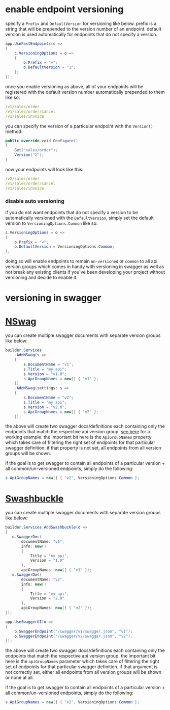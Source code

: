 # enable endpoint versioning
specify a `Prefix` and `DefaultVersion` for versioning like below. prefix is a string that will be prepended to the version number of an endpoint. default version is used automatically for endpoints that do not specify a version.
```csharp
app.UseFastEndpoints(c =>
{
    c.VersioningOptions = o =>
    {
        o.Prefix = "v";
        o.DefaultVersion = "1";
    };
});
```
once you enable versioning as above, all of your endpoints will be registered with the default version number automatically prepended to them like so:
```yaml
/v1/sales/order
/v1/sales/order/cancel
/v1/sales/invoice
```

you can specify the version of a particular endpoint with the `Version()` method:
```csharp
public override void Configure()
{
    Get("sales/order");
    Version("2");
}
```
now your endpoints will look like this:
```yaml
/v2/sales/order
/v1/sales/order/cancel
/v1/sales/invoice
```
### disable auto versioning
if you do not want endpoints that do not specify a version to be automatically versioned with the `DefaultVersion`, simply set the default version to `VersioningOptions.Common` like so:
```csharp
c.VersioningOptions = o =>
{
    o.Prefix = "v";
    o.DefaultVersion = VersioningOptions.Common;
};
```
doing so will enable endpoints to remain `un-versioned` or `common` to all api version groups which comes in handy with versioning in swagger as well as not break any existing clients if you've been developing your project without versioning and decide to enable it.

# versioning in swagger

# [NSwag](#tab/nswag)

you can create multiple swagger documents with separate version groups like below:
```csharp
builder.Services
    .AddNSwag(s =>
    {
        s.DocumentName = "v1";
        s.Title = "my api";
        s.Version = "v1.0";
        s.ApiGroupNames = new[] { "v1" };
    })
    .AddNSwag(settings: s =>
    {
        s.DocumentName = "v2";
        s.Title = "my api";
        s.Version = "v2.0";
        s.ApiGroupNames = new[] { "v2" };
    });
```
the above will create two swagger docs/definitions each containing only the endpoints that match the respective api version group. [see here](https://github.com/dj-nitehawk/FastEndpoints/blob/747b35325510bf6059a73c6825a4d5f9ef97540b/Web/Program.cs#L37-L49) for a working example. the important bit here is the `ApiGroupNames` property which takes care of filtering the right set of endpoints for that particular swagger definition. if that property is not set, all endpoints from all version groups will be shown.

if the goal is to get swagger to contain all endpoints of a particular version + all common/un-versioned endpoints, simply do the following:
```csharp
s.ApiGroupNames = new[] { "v2", VersioningOptions.Common };
```

# [Swashbuckle](#tab/swashbuckle)

you can create multiple swagger documents with separate version groups like below:
```csharp
builder.Services.AddSwashbuckle(o =>
{
   o.SwaggerDoc(
       documentName: "v1",
       info: new()
       {
           Title = "my api",
           Version = "1.0"
       },
       apiGroupNames: new[] { "v1" });
   o.SwaggerDoc(
       documentName: "v2",
       info: new()
       {
           Title = "my api",
           Version = "2.0"
       },
       apiGroupNames: new[] { "v2" });
});

app.UseSwaggerUI(o =>
{
    o.SwaggerEndpoint("/swagger/v1/swagger.json", "v1");
    o.SwaggerEndpoint("/swagger/v2/swagger.json", "v2");
});
```
the above will create two swagger docs/definitions each containing only the endpoints that match the respective api version group. the important bit here is the `apiGroupNames` parameter which takes care of filtering the right set of endpoints for that particular swagger definition. if that argument is not correctly set, either all endpoints from all version groups will be shown or none at all.

if the goal is to get swagger to contain all endpoints of a particular version + all common/un-versioned endpoints, simply do the following:
```csharp
s.ApiGroupNames = new[] { "v2", VersioningOptions.Common };
```
